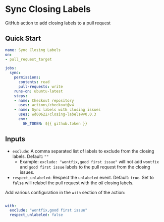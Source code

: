 # Sync Closing Labels

GitHub action to add closing labels to a pull request

## Quick Start

```yaml
name: Sync Closing Labels
on:
- pull_request_target

jobs:
  sync:
    permissions:
      contents: read
      pull-requests: write
    runs-on: ubuntu-latest
    steps:
    - name: Checkout repository
      uses: actions/checkout@v4
    - name: Sync labels with closing issues
      uses: wd60622/closing-labels@v0.0.3
      env:
        GH_TOKEN: ${{ github.token }}
```

## Inputs

- `exclude`: A comma separated list of labels to exclude from the closing labels. Default: `""`
  - Example: `exclude: "wontfix,good first issue"` will not add `wontfix` and `good first issue` labels to the pull request
    from the closing issues.
- `respect_unlabeled`: Respect the `unlabeled` event. Default: `true`. Set to `false` will
  relabel the pull request with the *all* closing labels.


Add various configuration in the `with` section of the action:

```yaml

with:
  exclude: "wontfix,good first issue"
  respect_unlabeled: false
```
